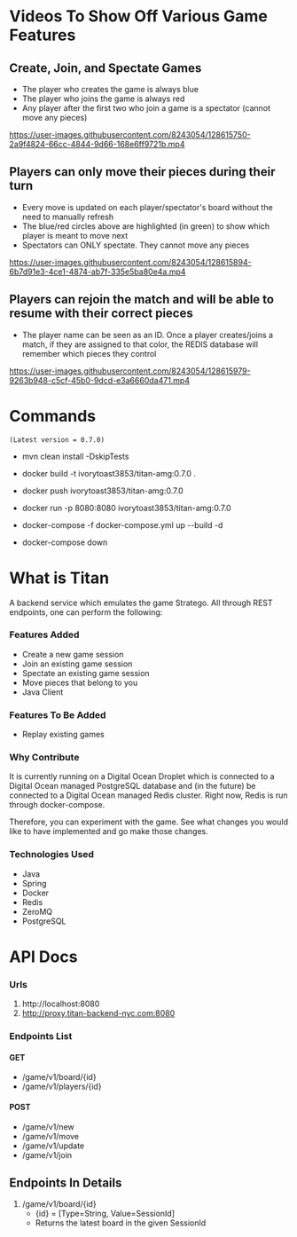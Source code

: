 # Videos To Show Off Various Game Features

## Create, Join, and Spectate Games
* The player who creates the game is always blue
* The player who joins the game is always red
* Any player after the first two who join a game is a spectator (cannot move any pieces)

https://user-images.githubusercontent.com/8243054/128615750-2a9f4824-66cc-4844-9d66-168e6ff9721b.mp4

## Players can only move their pieces during their turn
* Every move is updated on each player/spectator's board without the need to manually refresh
* The blue/red circles above are highlighted (in green) to show which player is meant to move next
* Spectators can ONLY spectate. They cannot move any pieces

https://user-images.githubusercontent.com/8243054/128615894-6b7d91e3-4ce1-4874-ab7f-335e5ba80e4a.mp4

## Players can rejoin the match and will be able to resume with their correct pieces
* The player name can be seen as an ID. Once a player creates/joins a match, if they are assigned to that color, the REDIS database will remember which pieces they control

https://user-images.githubusercontent.com/8243054/128615979-9263b948-c5cf-45b0-9dcd-e3a6660da471.mp4

# Commands

    (Latest version = 0.7.0)

   * mvn clean install -DskipTests
   * docker build -t ivorytoast3853/titan-amg:0.7.0 .
   * docker push ivorytoast3853/titan-amg:0.7.0
   * docker run -p 8080:8080 ivorytoast3853/titan-amg:0.7.0


   * docker-compose -f docker-compose.yml up --build -d
   * docker-compose down

# What is Titan
A backend service which emulates the game Stratego. All through REST endpoints, one can perform the following:
### Features Added   
* Create a new game session
* Join an existing game session
* Spectate an existing game session
* Move pieces that belong to you
* Java Client
### Features To Be Added
* Replay existing games

### Why Contribute
It is currently running on a Digital Ocean Droplet which is connected to a Digital Ocean managed PostgreSQL database
and (in the future) be connected to a Digital Ocean managed Redis cluster. Right now, Redis is run through docker-compose.

Therefore, you can experiment with the game. See what changes you would like to have implemented and go make those changes.

### Technologies Used
* Java
* Spring
* Docker
* Redis
* ZeroMQ
* PostgreSQL

# API Docs
### Urls
1. http://localhost:8080
2. http://proxy.titan-backend-nyc.com:8080

### Endpoints List
#### GET
* /game/v1/board/{id}
* /game/v1/players/{id}

#### POST
* /game/v1/new
* /game/v1/move
* /game/v1/update
* /game/v1/join


## Endpoints In Details
1. /game/v1/board/{id}
   * {id} = [Type=String, Value=SessionId]
   * Returns the latest board in the given SessionId
